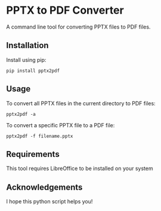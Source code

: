 # PPTX to PDF Converter

A command line tool for converting PPTX files to PDF files.

## Installation

Install using pip:

```shell
pip install pptx2pdf
```

## Usage

To convert all PPTX files in the current directory to PDF files:

```shell
pptx2pdf -a

```

To convert a specific PPTX file to a PDF file:

```shell
pptx2pdf -f filename.pptx
```

## Requirements
This tool requires LibreOffice to be installed on your system

## Acknowledgements
I hope this python script helps you!
